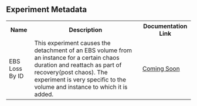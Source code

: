 ## Experiment Metadata

<table>
<tr>
<th> Name </th>
<th> Description </th>
<th> Documentation Link </th>
</tr>
<tr>
 <td> EBS Loss By ID </td>
 <td> This experiment causes the detachment of an EBS volume from an instance for a certain chaos duration and reattach as part of recovery(post chaos). The experiment is very specific to the volume and instance to which it is added.</td>
 <td>  <a href=""> Coming Soon </a> </td>
 </tr>
 </table>

